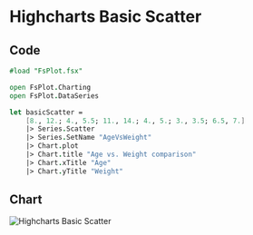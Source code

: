 Highcharts Basic Scatter
========================

Code
----

```fsharp
#load "FsPlot.fsx"

open FsPlot.Charting
open FsPlot.DataSeries

let basicScatter =
    [8., 12.; 4., 5.5; 11., 14.; 4., 5.; 3., 3.5; 6.5, 7.]
    |> Series.Scatter
    |> Series.SetName "AgeVsWeight"
    |> Chart.plot
    |> Chart.title "Age vs. Weight comparison"
    |> Chart.xTitle "Age"
    |> Chart.yTitle "Weight"
```
Chart
-----

![Highcharts Basic Scatter](https://raw.github.com/TahaHachana/FsPlot/master/screenshots/HighchartsBasicScatter.PNG)